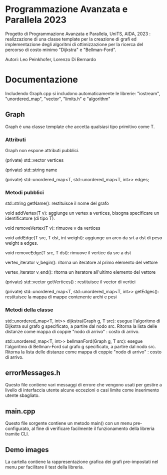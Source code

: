 # Programmazione Avanzata e Parallela 2023
 
Progetto di Programmazione Avanzata e Parallela, UniTS, AIDA, 2023 : realizzazione di una classe template per la creazione di grafi ed implementazione degli algoritmi di ottimizzazione per la ricerca del percorso di costo minimo "Dijkstra" e "Bellman-Ford".

Autori: Leo Peinkhofer, Lorenzo Di Bernardo
 
# Documentazione
Includendo Graph.cpp si includono automaticamente le librerie:
"iostream", "unordered_map", "vector", "limits.h" e "algorithm"

## Graph
Graph è una classe template che accetta qualsiasi tipo primitivo come T.

### Attributi
 Graph non espone attributi pubblici.
 
 (private) std::vector<T> vertices
 
 (private) std::string name

 (private) std::unordered_map<T, std::unordered_map<T, int>> edges;

### Metodi pubblici
 
std::string getName(): restituisce il nome del grafo
 
void addVertex(T v): aggiunge un vertex a vertices, bisogna specificare un identificatore (di tipo T).
 
void removeVertex(T v): rimuove v da vertices

 void addEdge(T src, T dst, int weight): aggiunge un arco da srt a dst di peso weight a edges.

 void removeEdge(T src, T dst):  rimuove il vertice da src a dst

 vertex_iterator v_begin(): ritorna un iteratore al primo elemento del vettore

 vertex_iterator v_end(): ritorna un iteratore all'ultimo elemento del vettore
 
 (private) std::vector<T> getVertices() : restituisce il vector di vertici
 
 (private) std::unordered_map<T, std::unordered_map<T, int>> getEdges(): restituisce la mappa di mappe contenente archi e pesi
 
 ### Metodi della classe
 
 std::unordered_map<T, int>> dijkstra(Graph<T> g, T src): esegue l'algoritmo di Dijkstra sul grafo g specificato, a partire dal nodo src. Ritorna la lista delle distanze come mappa di coppie "nodo di arrivo" : costo di arrivo.
 
std::unordered_map<T, int>> bellmanFord(Graph<T> g, T src): esegue l'algoritmo di Bellman-Ford sul grafo g specificato, a partire dal nodo src. Ritorna la lista delle distanze come mappa di coppie "nodo di arrivo" : costo di arrivo.
 
 ## errorMessages.h
 
 Questo file contiene vari messaggi di errore che vengono usati per gestire a livello di interfaccia utente alcune eccezioni o casi limite come inserimento utente sbagliato.
 
 ## main.cpp
 
 Questo file sorgente contiene un metodo main() con un menu pre-configurato, al fine di verificare facilmente il funzionamento della libreria tramite CLI.
 
 ## Demo images
 
La cartella contiene la rappresentazione grafica dei grafi pre-impostati nel menu per facilitare il test della libreria.
